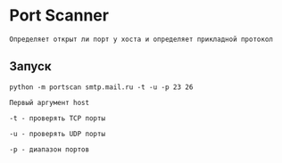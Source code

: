 # Port Scanner

    Определяет открыт ли порт у хоста и определяет прикладной протокол

## Запуск
    python -m portscan smtp.mail.ru -t -u -p 23 26
    
    Первый аргумент host
    
    -t - проверять TCP порты

    -u - проверять UDP порты

    -p - диапазон портов
